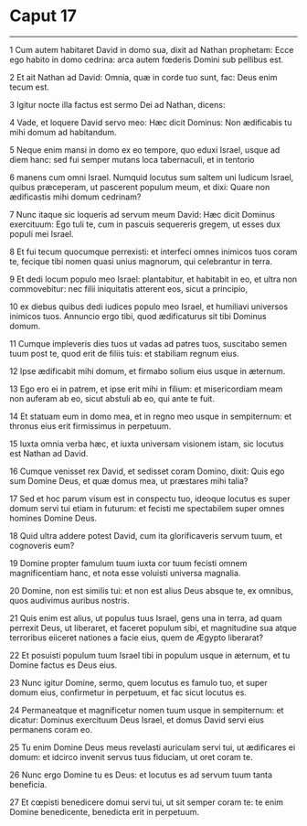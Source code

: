 # Caput 17

***

1 Cum autem habitaret David in domo sua, dixit ad Nathan prophetam: Ecce ego habito in domo cedrina: arca autem fœderis Domini sub pellibus est.

2 Et ait Nathan ad David: Omnia, quæ in corde tuo sunt, fac: Deus enim tecum est.

3 Igitur nocte illa factus est sermo Dei ad Nathan, dicens:

4 Vade, et loquere David servo meo: Hæc dicit Dominus: Non ædificabis tu mihi domum ad habitandum.

5 Neque enim mansi in domo ex eo tempore, quo eduxi Israel, usque ad diem hanc: sed fui semper mutans loca tabernaculi, et in tentorio

6 manens cum omni Israel. Numquid locutus sum saltem uni Iudicum Israel, quibus præceperam, ut pascerent populum meum, et dixi: Quare non ædificastis mihi domum cedrinam?

7 Nunc itaque sic loqueris ad servum meum David: Hæc dicit Dominus exercituum: Ego tuli te, cum in pascuis sequereris gregem, ut esses dux populi mei Israel.

8 Et fui tecum quocumque perrexisti: et interfeci omnes inimicos tuos coram te, fecique tibi nomen quasi unius magnorum, qui celebrantur in terra.

9 Et dedi locum populo meo Israel: plantabitur, et habitabit in eo, et ultra non commovebitur: nec filii iniquitatis atterent eos, sicut a principio,

10 ex diebus quibus dedi iudices populo meo Israel, et humiliavi universos inimicos tuos. Annuncio ergo tibi, quod ædificaturus sit tibi Dominus domum.

11 Cumque impleveris dies tuos ut vadas ad patres tuos, suscitabo semen tuum post te, quod erit de filiis tuis: et stabiliam regnum eius.

12 Ipse ædificabit mihi domum, et firmabo solium eius usque in æternum.

13 Ego ero ei in patrem, et ipse erit mihi in filium: et misericordiam meam non auferam ab eo, sicut abstuli ab eo, qui ante te fuit.

14 Et statuam eum in domo mea, et in regno meo usque in sempiternum: et thronus eius erit firmissimus in perpetuum.

15 Iuxta omnia verba hæc, et iuxta universam visionem istam, sic locutus est Nathan ad David.

16 Cumque venisset rex David, et sedisset coram Domino, dixit: Quis ego sum Domine Deus, et quæ domus mea, ut præstares mihi talia?

17 Sed et hoc parum visum est in conspectu tuo, ideoque locutus es super domum servi tui etiam in futurum: et fecisti me spectabilem super omnes homines Domine Deus.

18 Quid ultra addere potest David, cum ita glorificaveris servum tuum, et cognoveris eum?

19 Domine propter famulum tuum iuxta cor tuum fecisti omnem magnificentiam hanc, et nota esse voluisti universa magnalia.

20 Domine, non est similis tui: et non est alius Deus absque te, ex omnibus, quos audivimus auribus nostris.

21 Quis enim est alius, ut populus tuus Israel, gens una in terra, ad quam perrexit Deus, ut liberaret, et faceret populum sibi, et magnitudine sua atque terroribus eiiceret nationes a facie eius, quem de Ægypto liberarat?

22 Et posuisti populum tuum Israel tibi in populum usque in æternum, et tu Domine factus es Deus eius.

23 Nunc igitur Domine, sermo, quem locutus es famulo tuo, et super domum eius, confirmetur in perpetuum, et fac sicut locutus es.

24 Permaneatque et magnificetur nomen tuum usque in sempiternum: et dicatur: Dominus exercituum Deus Israel, et domus David servi eius permanens coram eo.

25 Tu enim Domine Deus meus revelasti auriculam servi tui, ut ædificares ei domum: et idcirco invenit servus tuus fiduciam, ut oret coram te.

26 Nunc ergo Domine tu es Deus: et locutus es ad servum tuum tanta beneficia.

27 Et cœpisti benedicere domui servi tui, ut sit semper coram te: te enim Domine benedicente, benedicta erit in perpetuum.


